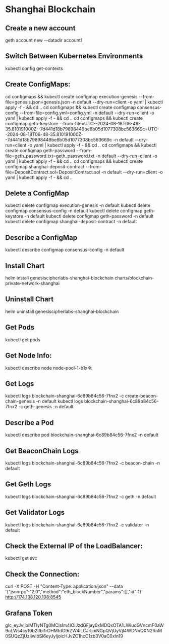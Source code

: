 # Shanghai Blockchain

## Create a new account
geth account new --datadir account1

## Switch Between Kubernetes Environments
kubectl config get-contexts

## Create ConfigMaps:
cd configmaps && kubectl create configmap execution-genesis --from-file=genesis.json=genesis.json -n default --dry-run=client -o yaml | kubectl apply -f - && cd ..
cd configmaps && kubectl create configmap consensus-config --from-file=config.yml=config.yml -n default --dry-run=client -o yaml | kubectl apply -f - && cd ..
cd configmaps && kubectl create configmap geth-keystore --from-file=UTC--2024-08-18T06-48-35.810191000Z--7d441d18b79898449be8b05d1077308bc563669c=UTC--2024-08-18T06-48-35.810191000Z--7d441d18b79898449be8b05d1077308bc563669c -n default --dry-run=client -o yaml | kubectl apply -f - && cd ..
cd configmaps && kubectl create configmap geth-password --from-file=geth_password.txt=geth_password.txt -n default --dry-run=client -o yaml | kubectl apply -f - && cd ..
cd configmaps && kubectl create configmap shanghai-deposit-contract --from-file=DepositContract.sol=DepositContract.sol -n default --dry-run=client -o yaml | kubectl apply -f - && cd ..

## Delete a ConfigMap
kubectl delete configmap execution-genesis -n default
kubectl delete configmap consensus-config -n default
kubectl delete configmap geth-keystore -n default
kubectl delete configmap geth-password -n default
kubectl delete configmap shanghai-deposit-contract -n default

## Describe a ConfigMap
kubectl describe configmap consensus-config -n default

## Install Chart
helm install genesiscipherlabs-shanghai-blockchain charts/blockchain-private-network-shanghai

## Uninstall Chart
helm uninstall genesiscipherlabs-shanghai-blockchain

## Get Pods
kubectl get pods

## Get Node Info:
kubectl describe node node-pool-1-b1x4t

## Get Logs
kubectl logs blockchain-shanghai-6c89b84c56-7fnx2 -c create-beacon-chain-genesis -n default
kubectl logs blockchain-shanghai-6c89b84c56-7fnx2 -c geth-genesis -n default

## Describe a Pod
kubectl describe pod blockchain-shanghai-6c89b84c56-7fnx2 -n default

## Get BeaconChain Logs
kubectl logs blockchain-shanghai-6c89b84c56-7fnx2 -c beacon-chain -n default

## Get Geth Logs
kubectl logs blockchain-shanghai-6c89b84c56-7fnx2 -c geth -n default

## Get Validator Logs
kubectl logs blockchain-shanghai-6c89b84c56-7fnx2 -c validator -n default

## Check the External IP of the LoadBalancer:
kubectl get svc

## Check the Connection:
curl -X POST -H "Content-Type: application/json" --data '{"jsonrpc":"2.0","method":"eth_blockNumber","params":[],"id":1}' http://174.138.120.108:8545

## Grafana Token
glc_eyJvIjoiMTIyNTg0MCIsIm4iOiJzdGFjay0xMDQxOTA1LWludGVncmF0aW9uLWs4cy10b2tlbi1rOHMtdG9rZW4iLCJrIjoiNGpQVjUyVjI4WDNnQXN2RnM0SUQzZjUzIiwibSI6eyJyIjoicHJvZC1hcC1zb3V0aC0xIn19
